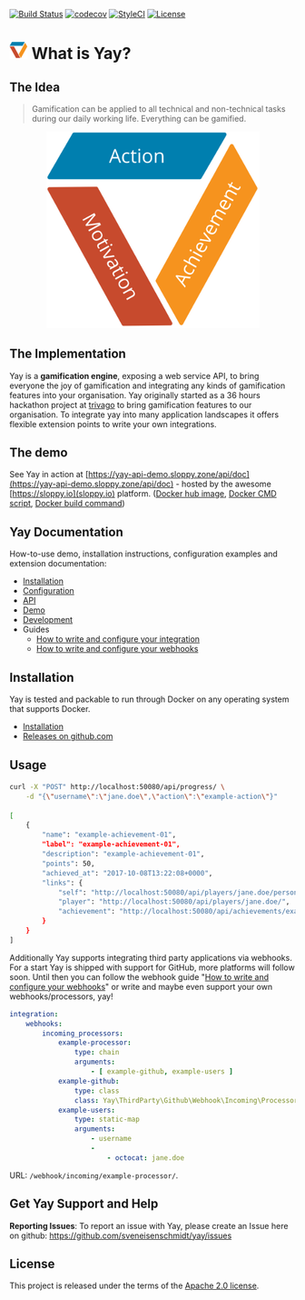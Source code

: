 [![Build Status](https://travis-ci.org/sveneisenschmidt/yay.svg?branch=master)](https://travis-ci.org/sveneisenschmidt/yay) [![codecov](https://codecov.io/gh/sveneisenschmidt/yay/branch/master/graph/badge.svg)](https://codecov.io/gh/sveneisenschmidt/yay) [![StyleCI](https://styleci.io/repos/85753371/shield?branch=master)](https://styleci.io/repos/85753371) [![License](https://img.shields.io/badge/License-Apache%202.0-blue.svg)](https://opensource.org/licenses/Apache-2.0)

# ![yay](docs/src/logo.png) What is Yay?

## The Idea
> Gamification can be applied to all technical and non-technical tasks during our daily working life. Everything can be gamified.

<p align="center">
    <img title="Yay!" src="docs/src/cycle.svg" width="375">
</p>

## The Implementation
Yay is a **gamification engine**, exposing a web service API, to bring everyone the joy of gamification and integrating any kinds of gamification features into your organisation. Yay originally started as a 36 hours hackathon project at [trivago](https://github.com/trivago) to bring gamification features to our organisation. To integrate yay into many application landscapes it offers flexible extension points to write your own integrations.

## The demo
See Yay in action at [https://yay-api-demo.sloppy.zone/api/doc](https://yay-api-demo.sloppy.zone/api/doc) - hosted by the awesome [https://sloppy.io](sloppy.io) platform. ([Docker hub image](https://hub.docker.com/r/sveneisenschmidt/yay-api-demo/), [Docker CMD script](dist/docker-run.demo.sh), [Docker build command](Makefile#L58))

## Yay Documentation
How-to-use demo, installation instructions, configuration examples and extension documentation:

* [Installation](docs/installation.md)
* [Configuration](docs/configuration.md)
* [API](docs/api.md)
* [Demo](docs/demo.md)
* [Development](docs/development.md)
* Guides
    * [How to write and configure your integration](docs/guides/integrations.md)
    * [How to write and configure your webhooks](docs/guides/webhooks.md)

## Installation
Yay is tested and packable to run through Docker on any operating system that supports Docker.

* [Installation](docs/installation.md)
* [Releases on github.com](https://github.com/sveneisenschmidt/yay/releases)

## Usage
```bash
curl -X "POST" http://localhost:50080/api/progress/ \
    -d "{\"username\":\"jane.doe\",\"action\":\"example-action\"}"

[
    {
        "name": "example-achievement-01",
        "label": "example-achievement-01",
        "description": "example-achievement-01",
        "points": 50,
        "achieved_at": "2017-10-08T13:22:08+0000",
        "links": {
            "self": "http://localhost:50080/api/players/jane.doe/personal-achievements/",
            "player": "http://localhost:50080/api/players/jane.doe/",
            "achievement": "http://localhost:50080/api/achievements/example-achievement-01/"
        }
    }
]
```

Additionally Yay supports integrating third party applications via webhooks. For a start Yay is shipped with support for GitHub, more platforms will follow soon. Until then you can follow the webhook guide "[How to write and configure your webhooks](docs/guides/webhooks.md)" or write and maybe even support your own webhooks/processors, yay!

```yml
integration:
    webhooks:
        incoming_processors:
            example-processor:
                type: chain
                arguments: 
                    - [ example-github, example-users ]
            example-github:
                type: class
                class: Yay\ThirdParty\Github\Webhook\Incoming\Processor\GithubProcessor
            example-users:
                type: static-map
                arguments:
                    - username
                    - 
                        - octocat: jane.doe
```
URL:  `/webhook/incoming/example-processor/`.

## Get Yay Support and Help

**Reporting Issues**: To report an issue with Yay, please create an Issue here on github: https://github.com/sveneisenschmidt/yay/issues


## License

This project is released under the terms of the [Apache 2.0 license](http://www.apache.org/licenses/LICENSE-2.0).
